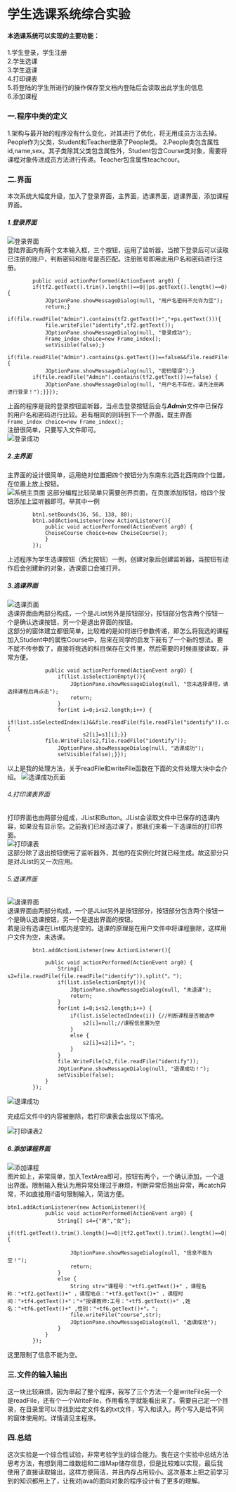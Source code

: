 # 学生选课系统综合实验





#### 本选课系统可以实现的主要功能：  
1.学生登录，学生注册  
2.学生选课  
3.学生退课  
4.打印课表  
5.将登陆的学生所进行的操作保存至文档内登陆后会读取出此学生的信息  
6.添加课程



### 一.程序中类的定义  
1.架构与最开始的程序没有什么变化，对其进行了优化，将无用成员方法去掉。People作为父类，Student和Teacher继承了People类。
2.People类包含属性id,name,sex。其子类除其父类包含属性外，Student包含Course类对象，需要将课程对象传进成员方法进行传递。Teacher包含属性teachcour。  
### 二.界面
本次系统大幅度升级，加入了登录界面，主界面，选课界面，退课界面，添加课程界面。
##### 1.登录界面  
![登录界面](https://github.com/liyuanyao27/xuankezongheshiyan/blob/master/%E5%BE%AE%E4%BF%A1%E6%88%AA%E5%9B%BE_20191208095752.png?raw=true)  
登陆界面内有两个文本输入框，三个按钮，运用了监听器，当按下登录后可以读取已注册的账户，判断密码和账号是否匹配。注册账号即用此用户名和密码进行注册。  
```		btn1.addActionListener(new ActionListener(){
		public void actionPerformed(ActionEvent arg0) {
		if(tf2.getText().trim().length()==0||ps.getText().length()==0){
			JOptionPane.showMessageDialog(null, "用户名密码不允许为空");
			return;}
		if(file.readFile("Admin").contains(tf2.getText()+","+ps.getText())){
			file.writeFile("identify",tf2.getText());
			JOptionPane.showMessageDialog(null, "登录成功");
			Frame_index choice=new Frame_index();
			setVisible(false);}
		if(file.readFile("Admin").contains(ps.getText())==false&&file.readFile("Admin").contains(tf2.getText())) {
			JOptionPane.showMessageDialog(null, "密码错误");}
		if(file.readFile("Admin").contains(tf2.getText())==false) {
			JOptionPane.showMessageDialog(null, "用户名不存在，请先注册再进行登录！");}}});
```
上面的程序是我的登录按钮监听器，当点击登录按钮后会与***Admin***文件中已保存的用户名和密码进行比较。若有相同的则转到下一个界面，既主界面  
`Frame_index choice=new Frame_index();`  
注册很简单，只要写入文件即可。  
![登录成功](https://github.com/liyuanyao27/xuankezongheshiyan/blob/master/%E5%BE%AE%E4%BF%A1%E6%88%AA%E5%9B%BE_20191208095902.png?raw=true "登陆成功")



##### 2.主界面
主界面的设计很简单，运用绝对位置把四个按钮分为东南东北西北西南四个位置，在位置上放上按钮。  
![系统主页面](https://github.com/liyuanyao27/xuankezongheshiyan/blob/master/%E5%BE%AE%E4%BF%A1%E6%88%AA%E5%9B%BE_20191208095922.png?raw=true)
这部分编程比较简单只需要创界页面，在页面添加按钮，给四个按钮添加上监听器即可。举其中一例  
```		JButton btn1=new JButton("学生选课");
		btn1.setBounds(36, 56, 138, 88);
		btn1.addActionListener(new ActionListener(){
			public void actionPerformed(ActionEvent arg0) {
			ChoiseCourse choice=new ChoiseCourse();
			}
		});
```
上述程序为学生选课按钮（西北按钮）一例，创建对象后创建监听器，当按钮有动作后会创建新的对象，选课窗口会被打开。  



##### 3.选课界面  
![选课页面](https://github.com/liyuanyao27/xuankezongheshiyan/blob/master/%E5%BE%AE%E4%BF%A1%E6%88%AA%E5%9B%BE_20191208095952.png?raw=true)  
选课界面由两部分构成，一个是JList另外是按钮部分，按钮部分包含两个按钮一个是确认选课按钮，另一个是退出界面的按钮。  
这部分的窗体建立都很简单，比较难的是如何进行参数传递，即怎么将我选的课程加入Student中的属性Course中，后来在同学的启发下我有了一个新的想法。要不就不传参数了，直接将我选的科目保存在文件里，然后需要的时候直接读取，非常方便。
```		btn1.addActionListener(new ActionListener(){
			public void actionPerformed(ActionEvent arg0) {
				if(list.isSelectionEmpty()){
					JOptionPane.showMessageDialog(null, "您未选择课程，请选择课程后再点击");
					return;
				}
				for(int i=0;i<s2.length;i++) {
                if(list.isSelectedIndex(i)&&file.readFile(file.readFile("identify")).contains(s1[i])==false) {
						s2[i]=s1[i];}}
			file.WriteFile(s2,file.readFile("identify"));
				JOptionPane.showMessageDialog(null, "选课成功");
				setVisible(false);}});
```
以上是我的处理方法，关于readFile和writeFile函数在下面的文件处理大块中会介绍。
![选课成功页面](https://github.com/liyuanyao27/xuankezongheshiyan/blob/master/%E5%BE%AE%E4%BF%A1%E6%88%AA%E5%9B%BE_20191208100023.png?raw=true)  

###### 4.打印课表界面  
打印界面也由两部分组成，JList和Button。JList会读取文件中已保存的选课内容，如果没有显示空。之前我们已经选过课了，那我们来看一下选课后的打印界面。  
![打印课表](https://github.com/liyuanyao27/xuankezongheshiyan/blob/master/%E5%BE%AE%E4%BF%A1%E6%88%AA%E5%9B%BE_20191208100041.png?raw=true)  
这部分除了退出按钮使用了监听器外，其他的在实例化时就已经生成。故这部分只是对JList的又一次应用。  


###### 5.退课界面  
![退课界面](https://github.com/liyuanyao27/xuankezongheshiyan/blob/master/%E5%BE%AE%E4%BF%A1%E6%88%AA%E5%9B%BE_20191208100623.png?raw=true)  
退课界面由两部分构成，一个是JList另外是按钮部分，按钮部分包含两个按钮一个是确认退课按钮，另一个是退出界面的按钮。  
若是没有选课在List框内是空的。退课的原理是在用户文件中将课程删除，这样用户文件为空，未选课。  
```
		btn1.addActionListener(new ActionListener(){
		
			public void actionPerformed(ActionEvent arg0) {
				String[] s2=file.readFile(file.readFile("identify")).split("。");
				if(list.isSelectionEmpty()){
					JOptionPane.showMessageDialog(null, "未退课");
					return;
				}
				for(int i=0;i<s2.length;i++) {
					if(list.isSelectedIndex(i)) {//判断课程是否被选中
						s2[i]=null;//课程信息置为空
					}
					else {
						s2[i]=s2[i]+"。";
					}
				}
				file.WriteFile(s2,file.readFile("identify"));
				JOptionPane.showMessageDialog(null, "退课成功！");
				setVisible(false);
			}
		});

```  

![退课成功](https://github.com/liyuanyao27/xuankezongheshiyan/blob/master/%E5%BE%AE%E4%BF%A1%E6%88%AA%E5%9B%BE_20191208100716.png?raw=true)  


完成后文件中的内容被删除，若打印课表会出现以下情况。  

![打印课表2](https://github.com/liyuanyao27/xuankezongheshiyan/blob/master/%E5%BE%AE%E4%BF%A1%E6%88%AA%E5%9B%BE_20191208100812.png?raw=true)

##### 6.添加课程界面  

![添加课程](https://github.com/liyuanyao27/xuankezongheshiyan/blob/master/%E5%BE%AE%E4%BF%A1%E6%88%AA%E5%9B%BE_20191208101244.png?raw=true)  
图片如上，非常简单，加入TextArea即可，按钮有两个，一个确认添加，一个退出界面。限制输入我认为用异常处理过于麻烦，判断异常后抛出异常，再catch异常，不如直接用if语句限制输入，简洁方便。
```
btn1.addActionListener(new ActionListener(){
			public void actionPerformed(ActionEvent arg0) {
				String[] s4={"男","女"};
				if(tf1.getText().trim().length()==0||tf2.getText().trim().length()==0||tf3.getText().trim().length()==0||tf4.getText().trim().length()==0||tf5.getText().trim().length()==0||tf6.getText().trim().length()==0||tf6.getText().trim().length()==0) {

					JOptionPane.showMessageDialog(null, "信息不能为空！");
					return;
				}
				else {
					String str="课程号："+tf1.getText()+" ，课程名称："+tf2.getText()+" ，课程地点："+tf3.getText()+" ，课程时间："+tf4.getText()+"；"+"授课教师:工号："+tf5.getText()+" ,姓名："+tf6.getText()+" ,性别："+tf6.getText()+"。";
					file.writeFile("course",str);
					JOptionPane.showMessageDialog(null, "选课成功");
				}
			}
		});
```  
这里限制了信息不能为空。  

### 三.文件的输入输出  
这一块比较麻烦，因为串起了整个程序，我写了三个方法一个是writeFile另一个是readFile，还有个一个WriteFile，作用看名字就能看出来了。需要自己定一个目录，在目录里可以寻找到给定文件名的txt文件，写入和读入。两个写入是给不同的窗体使用的。详情请见主程序。  




### 四.总结  
这次实验是一个综合性试验，非常考验学生的综合能力。我在这个实验中总结方法思考方法，有想到用二维数组和二维Map储存信息，但是比较难以实现，最后我使用了直接读取输出，这样方便简洁，并且内存占用较小。这次基本上把之前学习到的知识都用上了，让我对java的面向对象的程序设计有了更多的理解。
